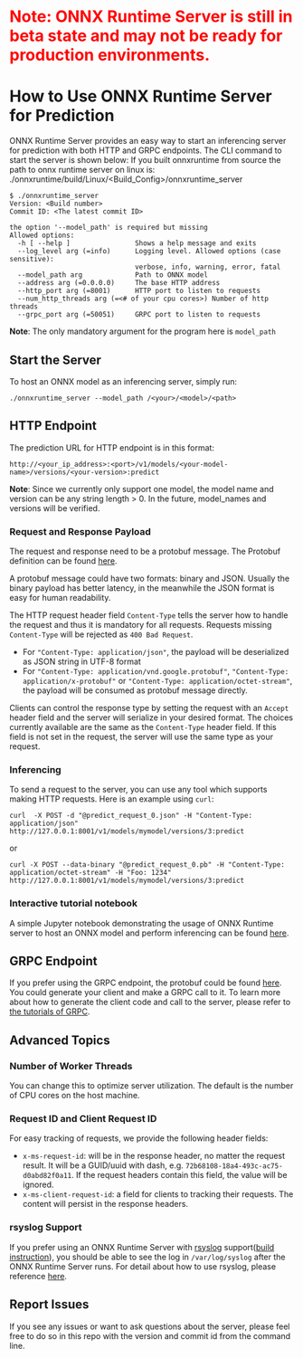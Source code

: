 <h1><span style="color:red">Note: ONNX Runtime Server is still in beta state and may not be ready for production environments.</span></h1>

# How to Use ONNX Runtime Server for Prediction

ONNX Runtime Server provides an easy way to start an inferencing server for prediction with both HTTP and GRPC endpoints. The CLI command to start the server is shown below: 
If you built onnxruntime from source the path to onnx runtime server on linux is: ./onnxruntime/build/Linux/<Build_Config>/onnxruntime_server

```
$ ./onnxruntime_server
Version: <Build number>
Commit ID: <The latest commit ID>

the option '--model_path' is required but missing
Allowed options:
  -h [ --help ]                Shows a help message and exits
  --log_level arg (=info)      Logging level. Allowed options (case sensitive):
                               verbose, info, warning, error, fatal
  --model_path arg             Path to ONNX model
  --address arg (=0.0.0.0)     The base HTTP address
  --http_port arg (=8001)      HTTP port to listen to requests
  --num_http_threads arg (=<# of your cpu cores>) Number of http threads
  --grpc_port arg (=50051)     GRPC port to listen to requests
```

**Note**: The only mandatory argument for the program here is `model_path`

## Start the Server

To host an ONNX model as an inferencing server, simply run:

```
./onnxruntime_server --model_path /<your>/<model>/<path>
```

## HTTP Endpoint

The prediction URL for HTTP endpoint is in this format:

```
http://<your_ip_address>:<port>/v1/models/<your-model-name>/versions/<your-version>:predict
```

**Note**: Since we currently only support one model, the model name and version can be any string length > 0. In the future, model_names and versions will be verified.

### Request and Response Payload

The request and response need to be a protobuf message. The Protobuf definition can be found [here](../onnxruntime/server/protobuf/predict.proto).

A protobuf message could have two formats: binary and JSON. Usually the binary payload has better latency, in the meanwhile the JSON format is easy for human readability. 

The HTTP request header field `Content-Type` tells the server how to handle the request and thus it is mandatory for all requests. Requests missing `Content-Type` will be rejected as `400 Bad Request`.

* For `"Content-Type: application/json"`, the payload will be deserialized as JSON string in UTF-8 format
* For `"Content-Type: application/vnd.google.protobuf"`, `"Content-Type: application/x-protobuf"` or `"Content-Type: application/octet-stream"`, the payload will be consumed as protobuf message directly.

Clients can control the response type by setting the request with an `Accept` header field and the server will serialize in your desired format. The choices currently available are the same as the `Content-Type` header field. If this field is not set in the request, the server will use the same type as your request.

### Inferencing

To send a request to the server, you can use any tool which supports making HTTP requests. Here is an example using `curl`:

```
curl  -X POST -d "@predict_request_0.json" -H "Content-Type: application/json" http://127.0.0.1:8001/v1/models/mymodel/versions/3:predict
```

or

```
curl -X POST --data-binary "@predict_request_0.pb" -H "Content-Type: application/octet-stream" -H "Foo: 1234"  http://127.0.0.1:8001/v1/models/mymodel/versions/3:predict
```

### Interactive tutorial notebook

A simple Jupyter notebook demonstrating the usage of ONNX Runtime server to host an ONNX model and perform inferencing can be found [here](https://github.com/onnx/tutorials/blob/master/tutorials/OnnxRuntimeServerSSDModel.ipynb).

## GRPC Endpoint

If you prefer using the GRPC endpoint, the protobuf could be found [here](../onnxruntime/server/protobuf/prediction_service.proto). You could generate your client and make a GRPC call to it. To learn more about how to generate the client code and call to the server, please refer to [the tutorials of GRPC](https://grpc.io/docs/tutorials/).

## Advanced Topics

### Number of Worker Threads

You can change this to optimize server utilization. The default is the number of CPU cores on the host machine.

### Request ID and Client Request ID

For easy tracking of requests, we provide the following header fields:

* `x-ms-request-id`: will be in the response header, no matter the request result. It will be a GUID/uuid with dash, e.g. `72b68108-18a4-493c-ac75-d0abd82f0a11`. If the request headers contain this field, the value will be ignored.
* `x-ms-client-request-id`: a field for clients to tracking their requests. The content will persist in the response headers.

### rsyslog Support

If you prefer using an ONNX Runtime Server with [rsyslog](https://www.rsyslog.com/) support([build instruction](../BUILD.md#build-onnx-runtime-server-on-linux)), you should be able to see the log in `/var/log/syslog` after the ONNX Runtime Server runs. For detail about how to use rsyslog, please reference [here](https://www.rsyslog.com/category/guides-for-rsyslog/).

## Report Issues

If you see any issues or want to ask questions about the server, please feel free to do so in this repo with the version and commit id from the command line. 

